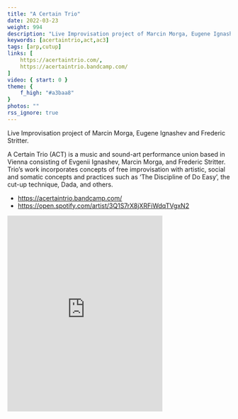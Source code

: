 ```yaml
---
title: "A Certain Trio"
date: 2022-03-23
weight: 994
description: "Live Improvisation project of Marcin Morga, Eugene Ignashev and Frederic Stritter"
keywords: [acertaintrio,act,ac3]
tags: [arp,cutup]
links: [
    https://acertaintrio.com/,
    https://acertaintrio.bandcamp.com/
]
video: { start: 0 }
theme: {
    f_high: "#a3baa8"
}
photos: ""
rss_ignore: true
---
```

Live Improvisation project of Marcin Morga, Eugene Ignashev and Frederic Stritter.

A Certain Trio (ACT) is a music and sound-art performance union based in Vienna consisting of Evgenii Ignashev, Marcin Morga, and Frederic Stritter. Trio’s work incorporates concepts of free improvisation with artistic, social and somatic concepts and practices such as ‘The Discipline of Do Easy’, the cut-up technique, Dada, and others.

- https://acertaintrio.bandcamp.com/
- https://open.spotify.com/artist/3Q1S7rX8jXRFiWdqTVgxN2

<iframe style="border: 0; width: 350px; height: 442px;" src="https://bandcamp.com/EmbeddedPlayer/track=1593118165/size=large/bgcol=ffffff/linkcol=0687f5/tracklist=false/transparent=true/" seamless><a href="https://acertaintrio.bandcamp.com/track/pipe-dream">Pipe Dream by A Certain Trio (ACT)</a></iframe>

